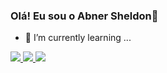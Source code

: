 ###  Olá! Eu sou o Abner Sheldon👋

- 🌱 I’m currently learning ...

<div>
  <a href="https://github.com/AbnerSheldon">
  <img heigth="180em" src="https://github-readme-stats.vercel.app/api?username=AbnerSheldon&hide=contribs,prs"/>
  <img heigth="180em" src="https://github-readme-stats.vercel.app/api?username=AbnerSheldon&show_icons=true"/>
  <img heigth="180em" src="https://github-readme-stats.vercel.app/api?username=AbnerSheldon&show_icons=true&theme=radical"/>
</div>

